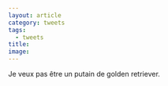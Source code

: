 ```yaml
---
layout: article
category: tweets
tags:
  - tweets
title: 
image:
---
```


Je veux pas être un putain de golden retriever.